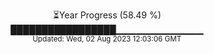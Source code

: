 <p align="center">
⏳Year Progress (58.49 %) <br>
█████████████████▁▁▁▁▁▁▁▁▁▁▁▁▁ <br>
<sub>Updated: Wed, 02 Aug 2023 12:03:06 GMT</sub>
</p>

